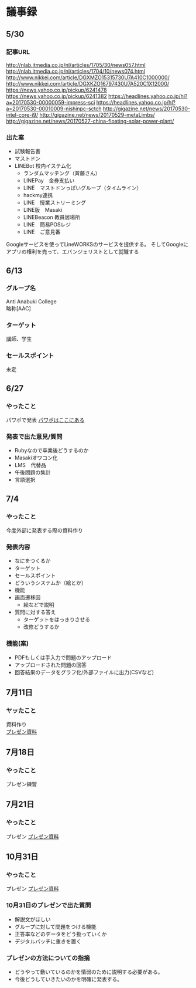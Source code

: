 # 議事録

## 5/30

### 記事URL
http://nlab.itmedia.co.jp/nl/articles/1705/30/news057.html
http://nlab.itmedia.co.jp/nl/articles/1704/10/news074.html
http://www.nikkei.com/article/DGXMZO15315730U7A410C1000000/
http://www.nikkei.com/article/DGXKZO16797430U7A520C1X12000/
https://news.yahoo.co.jp/pickup/6241478
https://news.yahoo.co.jp/pickup/6241382
https://headlines.yahoo.co.jp/hl?a=20170530-00000059-impress-sci
https://headlines.yahoo.co.jp/hl?a=20170530-00010009-nishinpc-sctch
http://gigazine.net/news/20170530-intel-core-i9/
http://gigazine.net/news/20170529-metaLimbs/
http://gigazine.net/news/20170527-china-floating-solar-power-plant/
 
### 出た案
- 試験報告書
- マストドン
- LINEBot 校内イステム化
	- ランダムマッチング（斉藤さん）
	- LINEPay　金券支払い
	- LINE　マストドンっぽいグループ（タイムライン）
	- hackmy連携
	- LINE　授業ストリーミング
	- LINE版　Masaki
	- LINEBeacon 教員居場所
	- LINE　簡易POSレジ
	- LINE　ご意見番
 
Googleサービスを使ってLineWORKSのサービスを提供する。
そしてGoogleにアプリの権利を売って、エバンジェリストとして就職する


## 6/13

### グループ名
Anti Anabuki College  
略称[AAC]

### ターゲット
講師、学生

### セールスポイント
未定

## 6/27

### やったこと
パワポで発表
[パワポはここにある](https://docs.google.com/presentation/d/185pEvA-KgBO15KZF3vXtC89clClEHa6wJQ9L5N-Ldig/edit#slide=id.p)

### 発表で出た意見/質問
- Rubyなので卒業後どうするのか
- Masakiオワコン化
- LMS　代替品
- 午後問題の集計
- 言語選択
 
## 7/4
### やったこと
今度外部に発表する際の資料作り

### 発表内容
- なにをつくるか
- ターゲット
- セールスポイント
- どういうシステムか（絵とか）
- 機能
- 画面遷移図
	- 絵などで説明
- 質問に対する答え
	- ターゲットをはっきりさせる
	- 改修どうするか

### 機能(案)
- PDFもしくは手入力で問題のアップロード
- アップロードされた問題の回答
- 回答結果のデータをグラフ化/外部ファイルに出力(CSVなど)

## 7月11日
### ヤッたこと
資料作り  
[プレゼン資料](https://github.com/yuki-wd/Minutes/blob/master/卒業制作スライド.md)

## 7月18日
### やったこと
プレゼン練習

## 7月21日
### やったこと
プレゼン [プレゼン資料](https://github.com/yuki-wd/Minutes/blob/master/卒業制作スライド.md)

## 10月31日

### やったこと
プレゼン [プレゼン資料](https://github.com/yuki-wd/Minutes/blob/master/卒業制作スライド.md)

### 10月31日のプレゼンで出た質問

- 解説文がほしい
- グループに対して問題をつける機能
- 正答率などのデータをどう扱っていくか
- デジタルバッチに重きを置く

### プレゼンの方法についての指摘
- どうやって動いているのかを情弱のために説明する必要がある。
- 今後どうしていきたいのかを明確に発表する。